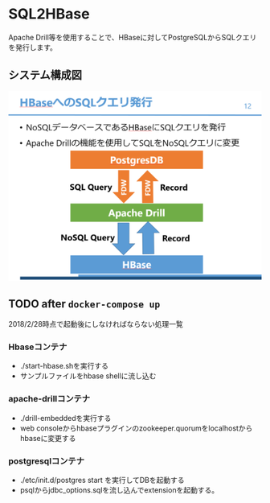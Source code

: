 # SQL2HBase
Apache Drill等を使用することで、HBaseに対してPostgreSQLからSQLクエリを発行します。

## システム構成図

<img src="./sql2hbase.PNG" width="650">

## TODO after `docker-compose up`

2018/2/28時点で起動後にしなければならない処理一覧

### Hbaseコンテナ
* ./start-hbase.shを実行する
* サンプルファイルをhbase shellに流し込む

### apache-drillコンテナ

* ./drill-embeddedを実行する
* web consoleからhbaseプラグインのzookeeper.quorumをlocalhostからhbaseに変更する

### postgresqlコンテナ

* ./etc/init.d/postgres start を実行してDBを起動する
* psqlからjdbc_options.sqlを流し込んでextensionを起動する。　
